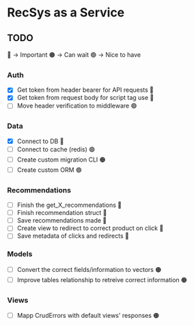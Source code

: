 # RecSys as a Service

## TODO
🔴 -> Important
🟠 -> Can wait
🟢 -> Nice to have

### Auth
* [X] Get token from header bearer for API requests 🔴
* [X] Get token from request body for script tag use 🔴
* [ ] Move header verification to middleware 🟢

### Data
* [X] Connect to DB 🔴
* [ ] Connect to cache (redis) 🟢
* [ ] Create custom migration CLI 🟠
* [ ] Create custom ORM 🟢

### Recommendations
* [ ] Finish the get_X_recommendations 🔴
* [ ] Finish recommendation struct 🔴
* [ ] Save recommendations made 🔴
* [ ] Create view to redirect to correct product on click 🔴
* [ ] Save metadata of clicks and redirects 🔴

### Models
* [ ] Convert the correct fields/information to vectors 🟠
* [ ] Improve tables relationship to retreive correct information 🟠

### Views
* [ ] Mapp CrudErrors with default views' responses 🟠
